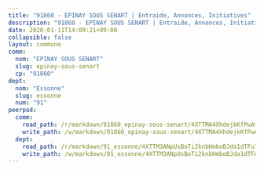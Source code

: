 ```yaml
---
title: "91860 - EPINAY SOUS SENART | Entraide, Annonces, Initiatives"
description: "91860 - EPINAY SOUS SENART | Entraide, Annonces, Initiatives"
date: 2020-01-11T14:09:21+09:00
collapsible: false
layout: commune
comm:
  nom: "EPINAY SOUS SENART"
  slug: epinay-sous-senart
  cp: "91860"
dept:
  nom: "Essonne"
  slug: essonne
  num: "91"
peerpad:
  comm:
    read_path: /r/markdown/91860_epinay-sous-senart/4XTTMA4XhdejkKfPwAtt4v514kksPgeyZfagaPEx65TjtcRWz
    write_path: /w/markdown/91860_epinay-sous-senart/4XTTMA4XhdejkKfPwAtt4v514kksPgeyZfagaPEx65TjtcRWz-K3TgUT39xAEj7vBuvtPm5GCp2PsaFe8xP1uF9qbfgUWWk3q77Gr7a7EHiQbibvxcu2xANGKBTGxiZdBz6jn4387WDHd3zcbMxAKMeXJsQcZtTUUsZUJGvASP6r8cUw1F5kMLYvXC
  dept:
    read_path: /r/markdown/91_essonne/4XTTM3ANpUsBoTi2knbHmboBJda1dTFu7ky8ZK9dB2RyMMfWF
    write_path: /w/markdown/91_essonne/4XTTM3ANpUsBoTi2knbHmboBJda1dTFu7ky8ZK9dB2RyMMfWF-K3TgUyWqeJSocSvH4aaj1ao8GVHVL7XNdUYQ4QUUeH9BAdnr24zoBJ2C3FCPvjfnNG6dyrzadtyfizxGKpMjZFU9wDjSpA4g6VtDcxL8iEmbLsyV9TFoF7XzgcRopbNZHgpYvcW3
---
```


